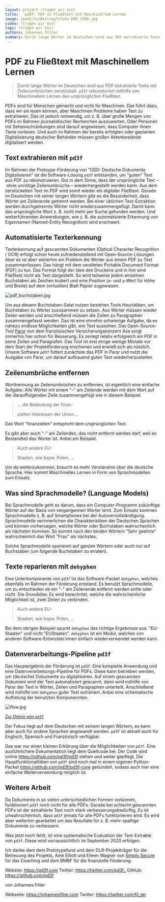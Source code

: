 ```yaml
---
layout: project (tragen wir ein)
title:  `pd3f: PDF zu Fließtext mit Maschinellem Lernen
image: /path/to/Beitragfsfoto-DDD_1500.jpg
video: (tragen wir ein)
tags: (tragen wir ein)
authors: Johannes Filter
summary: Durch lange Wörter im Deutschen sind aus PDF extrahierte Texte mit Zeilenumbrüchen zerstückelt. `pd3f` rekonsturiert mithilfe von Maschinellem Lernen den ursprünglichen Fließtext.
---
```



# PDF zu Fließtext mit Maschinellem Lernen

> Durch lange Wörter im Deutschen sind aus PDF extrahierte Texte mit Zeilenumbrüchen zerstückelt.
> `pd3f` rekonsturiert mithilfe von Maschinellem Lernen den ursprünglichen Fließtext.

PDFs sind für Menschen gemacht und nicht für Maschinen.
Das führt dazu, dass wir sie lesen können, aber Maschinen Probleme haben Text zu extrahieren.
Das ist jedoch notwendig, um z. B. über große Mengen von PDFs im Rahmen journalistischer Recherchen auszuwerten.
Oder Personen mit Seheinschränkungen sind darauf angewiesen, dass Computer ihnen Texte vorlesen.
Und auch im Rahmen der bereits erfolgten oder geplanten Digitalisierung deutscher Behörden müssen großen Aktenbestände digitalisert werden.

## Text extrahieren mit `pd3f`

Im Rahmen der Protoype-Förderung von "DDD: Deutsche Dokumente Digitalisieren" ist die Software-Lösung `pd3f` entstanden, um "guten" Text aus PDF zu rekonstruieren.
Gut in dem Sinne, dass der ursprüngliche Text – ohne unnötige Zeilenumbrüche – wiederhergestellt werden kann.
Aus dem zerstückelten Text im PDF wird somit wieder ein digitaler Fließtext.
Gerade im Deutschen mit seiner langen Wörtern gibt es die Besonderheit, dass Wörter am Zeilenende getrennt werden.
Bei einer üblichen Text-Extraktion werden durchgetrennte Wörter nicht wiederzusammengefügt.
Damit kann das ursprüngliche Wort z. B. nicht mehr per Suche gefunden werden.
Und weiterführenden Anwendungen, wie z. B. die automatisierte Erkennung von Eigennamen (Named-Entity Recognition) wird erschwert.

## Automatisierte Texterkennung

Texterkennung auf gescannten Dokumenten (Optical Character Recognition / OCR) erfolgt schon heute zufriedenstellend mit Open-Source-Lösungen.
Aber es ist aber weiterhin ein Problem die Wörter aus einem PDF zu Text zusammenfassen.
Das hängt mit dem veralteten Portable Document Format (PDF) zu tun.
Das Format folgt der Idee des Druckens und in ihm wird Fließtext nicht als Text dargestellt.
So wird teilweise jedem einzelnen Buchstaben als Zeichen kodiert und eine Position (x- und y-Wert für Höhe und Breite) auf dem (virtuellen) Blatt Papier zugewiesen.

![pdf_buchstaben.jpg]()

Um aus diesem Buchstaben-Salat nutzen bestehen Tools Heuristiken, um Buchstaben zu Wörter zuzusammen zu setzen.
Aus Wörter müssen wieder Zeilen werden und anschließend müssen die Zeilen zu Paragraphen zusammengefasst werden.
Das ist eine ohnehin schwierige Aufgabe, da es nahezu endlose Möglichkeiten gibt, wie Text aussehen.
Das Open-Source-Tool [Parsr](https://github.com/axa-group/Parsr) von dem französischen Versicherungskonzern Axa sorgt immerhin hier schon für Besserung.
Es zerlegt relativ erfolgreich ein PDF in seine Zeilen und Paragrafen.
Das Tool ist erst einige wenige Monate vor dem Start der Projektförderung erschienen und erwieß sich als nützlich.
Unsere Software `pd3f` füttert zunächste das PDF in Parsr und nutzt die Ausgabe von Parsr, um darauf aufbauend guten Text wiederherzustellen.

## Zeilenumbrüche entfernen

Worttrennung an Zeilenumbrüchen zu entfernen, ist eigentlich eine einfache Aufgabe: Alle Wörter mit einem "–" am Zeilende werden mit dem Wort auf der darauffolgenden Zeile zusammengefügt wie in diesem Beispiel.

> ... die Bedeutung der finan-
>
> ziellen Interessen der Union ...

Das Wort "finanziellen" entspricht dem ursprünglichen Text.

Es gibt aber auch "-" am Zeilenden, das nicht entfernt werden darf, weil es Bestandteil des Worter ist.
Anbei ein Beispiel.

> Auch andere EU-
>
> Staaten, wie bspw. Polen, ...

Um da weiterzukommen, braucht es mehr Verständnis über die deutsche Sprache.
Hier kommt Maschinelles Lernen in Form von Sprachmodellen zum Einsatz.

## Was sind Sprachmodelle? (Language Models)

Bei Sprachmodelle geht es darum, dass ein Computer-Programm zukünftige Wörter auf der Basis von vergangennen Wörter lernt.
Zum Einsatz kommen Sprachmodelle z. B. auf Smartphones bei der Autovervollständigung.
Sprachmodelle verinnerlichen die Charakteristiken der Deutschen Sprachen und können vorhersagen, welche Wörter oder Buchstaben wahrscheinlich als nächsten kommen.
So kommt nach den beiden Wörtern "Sehr geehrte" wahrscheinlich das Wort "Frau" als nächstes.

Solche Sprachmodelle operieren auf ganzen Wörtern oder auch nur auf Buchstaben (um folgende Buchstaben zu erraten).

## Texte reparieren mit `dehyphen`

Eine Unterkomponente von `pd3f` ist das Software-Packet `dehyphen`, welches ebenfalls im Rahmen der Förderung entstand.
Es benutzt Sprachmodelle, um zu entschieden ob ein "-" am Zeilenende entfernt werden sollte oder nicht.
Die Grundidee: Es wird berechntet, welche die wahrscheinliche Möglichkeit ist, zwei Zeilen zu verbinden.

> Auch andere EU-
>
> Staaten, wie bspw. Polen, ...

Bei dem obrigen Beispiel spuckt `dehyphen` das richtige Ergebnisse aus: "EU-Staaten" und nicht "EUStaaten".
`dehyphen` ist ein Modul, welches von anderen Software-Entwickler:innen einfach wiederverwendet werden kann.

## Datenverarbeitungs-Pipeline `pd3f`

Das Hauptergebnis der Förderung ist `pd3f`: Eine komplette Anwendung und eine Datenverarbeitungs-Pipeline für PDFs.
Diese kann betrieben werden, um (deutsche) Dokumente zu digitalisieren.
Auf einem gescannten Dokument wird der Text automatisiert gescannt, dann wird mithilfe von Parsr der Text in Wörter, Zeilen und Paragraphen unterteilt.
Anschließend wird mithilfe von `dehyphen` guter Text extrahiert.
Anbei eine schematische Auflistung der benutzten Komponennten.

![flow.jpg]()

[Zur Demo von `pd3f`](https://demo.pd3f.com)

Der Fokus liegt auf dem Deutschen mit seinem langen Wörtern, es kann aber auch für andere Sprachen angewandt werden.
`pd3f` ist aktuell auch für Englisch, Spanisch und Französisch verfügbar.

Das war nur einen kleinen Erklärung über die Möglichkeiten von `pd3f`.
Eine ausführlichere Dokumentation liegt dem Quellcode bei.
Der Code wird online <https://github.com/pd3f/pd3f> stehen und weiter gepflegt.
Die Hauptfunktionalitäten von `pd3f` sind noch mal in einem eigenen Python-Packet <https://github.com/pd3f/pd3f-core> gebündelt, sodass auch hier eine einfache Weiterverwendung möglich ist.

## Weitere Arbeit

Da Dokumente in so vielen unterschiedlichen Formen vorkommt, funktioniert `pd3f` noch nicht für alle PDFs.
Gerade bei schlecht gescannten PDFs ist der extrahierte Text noch stark verbesserungsbedürftig.
Es ist unwahrscheinlich, dass `pd3f` jemals für alle PDFs funktionieren wird.
Es wird aber weiterhin gearbeitet um das Resultate für z. B. mehr-spaltige Dokumente zu verbessern.

Was jetzt noch fehlt, ist eine systematische Evaluation der Text-Extrakte von `pd3f`.
Diese wird vorraussichtlich im September 2020 erfolgen.

Ich danke dem dem Prototypefund und dem DLR-Projektträger für die Betreuung des Projekts, Ame Elliott und Eileen Wagner von [Simply Secure](https://simplysecure.org/) für das Coaching und dem BMBF für die finanzielle Förderung.

Website: <https://pd3f.com>
Twitter: <https://twitter.com/pd3f_>
GitHub: <https://github.com/pd3f>

von Johannes Filter

Webseite: <https://johannesfilter.com>
Twitter: <https://twitter.com/fil_ter>

